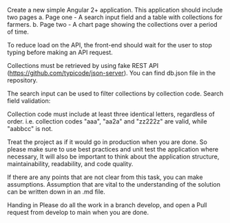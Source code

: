 Create a new simple Angular 2+ application. 
This application should include two pages 
 a. Page one - A search input field and a table with collections for farmers. 
 b. Page two - A chart page showing the collections over a period of time.

To reduce load on the API, the front-end should wait for the user to stop typing before making an API request.

Collections must be retrieved by using fake REST API (https://github.com/typicode/json-server). You can find db.json file in the repository.

The search input can be used to filter collections by collection code.
Search field validation:

Collection code must include at least three identical letters, regardless of order. i.e. collection codes "aaa", "aa2a" and "zz222z" are valid, while "aabbcc" is not.

Treat the project as if it would go in production when you are done. So please make sure to use best practices and unit test the application where necessary, It will also be important to think about the application structure, maintainability, readability, and code quality.

If there are any points that are not clear from this task, you can make assumptions. Assumption that are vital to the understanding of the solution can be written down in an .md file.

Handing in
Please do all the work in a branch develop, and open a Pull request from develop to main when you are done.
